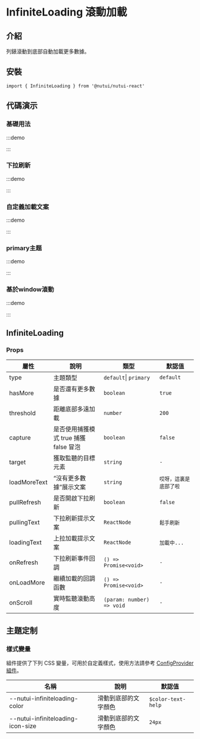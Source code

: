 # InfiniteLoading 滾動加載

## 介紹

列錶滾動到底部自動加載更多數據。

## 安裝

```tsx
import { InfiniteLoading } from '@nutui/nutui-react'
```

## 代碼演示

### 基礎用法

:::demo

<CodeBlock src='h5/demo1.tsx'></CodeBlock>

:::

### 下拉刷新

:::demo

<CodeBlock src='h5/demo2.tsx'></CodeBlock>

:::

### 自定義加載文案

:::demo

<CodeBlock src='h5/demo3.tsx'></CodeBlock>

:::

### primary主题

:::demo

<CodeBlock src='h5/demo4.tsx'></CodeBlock>

:::

### 基於window滾動

:::demo

<CodeBlock src='h5/demo5.tsx'></CodeBlock>

:::

## InfiniteLoading

### Props

| 屬性 | 說明 | 類型 | 默認值 |
| --- | --- | --- | --- |
| type | 主題類型 | `default`\| `primary` | `default` |
| hasMore | 是否還有更多數據 | `boolean` | `true` |
| threshold | 距離底部多遠加載 | `number` | `200` |
| capture | 是否使用捕獲模式 true 捕獲 false 冒泡 | `boolean` | `false` |
| target | 獲取監聽的目標元素 | `string` | `-` |
| loadMoreText | “沒有更多數據”展示文案 | `string` | `哎呀，這裏是底部了啦` |
| pullRefresh | 是否開啟下拉刷新 | `boolean` | `false` |
| pullingText | 下拉刷新提示文案 | `ReactNode` | `鬆手刷新` |
| loadingText | 上拉加載提示文案 | `ReactNode` | `加載中...` |
| onRefresh | 下拉刷新事件回調 | `() => Promise<void>` | `-` |
| onLoadMore | 繼續加載的回調函數 | `() => Promise<void>` | `-` |
| onScroll | 實時監聽滾動高度 | `(param: number) => void` | `-` |

## 主題定制

### 樣式變量

組件提供了下列 CSS 變量，可用於自定義樣式，使用方法請參考 [ConfigProvider 組件](#/zh-CN/component/configprovider)。

| 名稱 | 說明 | 默認值 |
| --- | --- | --- |
| \--nutui-infiniteloading-color | 滑動到底部的文字顏色 | `$color-text-help` |
| \--nutui-infiniteloading-icon-size | 滑動到底部的文字顏色 | `24px` |